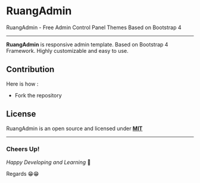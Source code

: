 # RuangAdmin

RuangAdmin - Free Admin Control Panel Themes Based on Bootstrap 4

-------------------

**RuangAdmin** is responsive admin template. Based on Bootstrap 4 Framework. Highly customizable and easy to use. 

## Contribution 

Here is how : 

- Fork the repository

## License

RuangAdmin is an open source and licensed under **[MIT](http://opensource.org/licenses/MIT)**

-------------------
### Cheers Up!

*Happy Developing and Learning* 💪

Regards 😁😁



